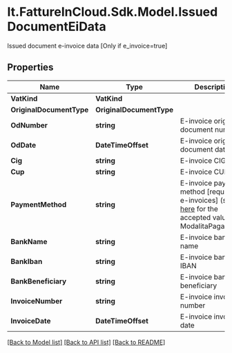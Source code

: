 # It.FattureInCloud.Sdk.Model.IssuedDocumentEiData
Issued document e-invoice data [Only if e_invoice=true]

## Properties

Name | Type | Description | Notes
------------ | ------------- | ------------- | -------------
**VatKind** | **VatKind** |  | [optional] 
**OriginalDocumentType** | **OriginalDocumentType** |  | [optional] 
**OdNumber** | **string** | E-invoice original document number | [optional] 
**OdDate** | **DateTimeOffset** | E-invoice original document date | [optional] 
**Cig** | **string** | E-invoice CIG | [optional] 
**Cup** | **string** | E-invoice CUP | [optional] 
**PaymentMethod** | **string** | E-invoice payment method [required for e-invoices] (see [here](https://www.fatturapa.gov.it/export/documenti/fatturapa/v1.2.2/Rappresentazione_Tabellare_FattOrdinaria_V1.2.2.pdf) for the accepted values of ModalitaPagamento) | [optional] 
**BankName** | **string** | E-invoice bank name | [optional] 
**BankIban** | **string** | E-invoice bank IBAN | [optional] 
**BankBeneficiary** | **string** | E-invoice bank beneficiary | [optional] 
**InvoiceNumber** | **string** | E-invoice invoice number | [optional] 
**InvoiceDate** | **DateTimeOffset** | E-invoice invoice date | [optional] 

[[Back to Model list]](../../README.md#documentation-for-models) [[Back to API list]](../../README.md#documentation-for-api-endpoints) [[Back to README]](../../README.md)

